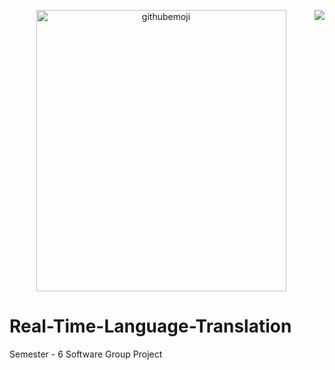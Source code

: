 <p align="right"><img align="right" src="https://readme-typing-svg.herokuapp.com?font=&color=%23F7801C&size=22&lines=Real+Time+Language+Translation"/></p>

<p align="center"><img align="center" border_radius="25%" width="400px" height="450px" alt="githubemoji"src="https://camo.githubusercontent.com/63abdc3407ab5749a6fa046151ee56433f7922da540e1aa8d3b5795200dde75f/68747470733a2f2f6f63746f6465782e6769746875622e636f6d2f696d616765732f6461667470756e6b746f6361742d6775792e676966"/></p>

# Real-Time-Language-Translation
Semester - 6 Software Group Project
